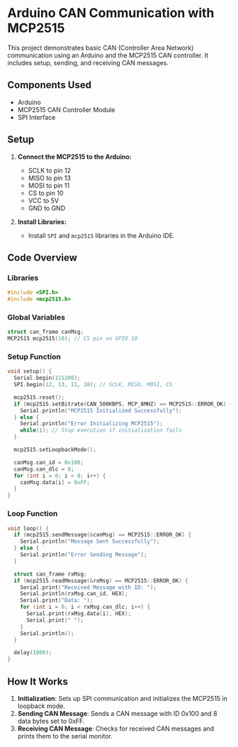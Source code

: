 # Arduino CAN Communication with MCP2515

This project demonstrates basic CAN (Controller Area Network) communication using an Arduino and the MCP2515 CAN controller. It includes setup, sending, and receiving CAN messages.

## Components Used

- Arduino
- MCP2515 CAN Controller Module
- SPI Interface

## Setup

1. **Connect the MCP2515 to the Arduino:**
   - SCLK to pin 12
   - MISO to pin 13
   - MOSI to pin 11
   - CS to pin 10
   - VCC to 5V
   - GND to GND

2. **Install Libraries:**
   - Install `SPI` and `mcp2515` libraries in the Arduino IDE.

## Code Overview

### Libraries
```cpp
#include <SPI.h>
#include <mcp2515.h>
```

### Global Variables
```cpp
struct can_frame canMsg;
MCP2515 mcp2515(10); // CS pin on GPIO 10
```

### Setup Function
```cpp
void setup() {
  Serial.begin(115200);
  SPI.begin(12, 13, 11, 10); // SCLK, MISO, MOSI, CS

  mcp2515.reset();
  if (mcp2515.setBitrate(CAN_500KBPS, MCP_8MHZ) == MCP2515::ERROR_OK) {
    Serial.println("MCP2515 Initialized Successfully");
  } else {
    Serial.println("Error Initializing MCP2515");
    while(1); // Stop execution if initialization fails
  }

  mcp2515.setLoopbackMode();

  canMsg.can_id = 0x100;
  canMsg.can_dlc = 8;
  for (int i = 0; i < 8; i++) {
    canMsg.data[i] = 0xFF;
  }
}
```

### Loop Function
```cpp
void loop() {
  if (mcp2515.sendMessage(&canMsg) == MCP2515::ERROR_OK) {
    Serial.println("Message Sent Successfully");
  } else {
    Serial.println("Error Sending Message");
  }

  struct can_frame rxMsg;
  if (mcp2515.readMessage(&rxMsg) == MCP2515::ERROR_OK) {
    Serial.print("Received Message with ID: ");
    Serial.println(rxMsg.can_id, HEX);
    Serial.print("Data: ");
    for (int i = 0; i < rxMsg.can_dlc; i++) {
      Serial.print(rxMsg.data[i], HEX);
      Serial.print(" ");
    }
    Serial.println();
  }

  delay(1000);
}
```

## How It Works

1. **Initialization**: Sets up SPI communication and initializes the MCP2515 in loopback mode.
2. **Sending CAN Message**: Sends a CAN message with ID 0x100 and 8 data bytes set to 0xFF.
3. **Receiving CAN Message**: Checks for received CAN messages and prints them to the serial monitor.

